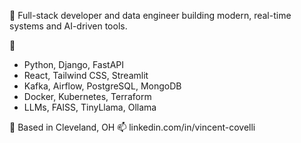 👋 Full-stack developer and data engineer building modern, real-time systems and AI-driven tools.

🚀 
- Python, Django, FastAPI
- React, Tailwind CSS, Streamlit
- Kafka, Airflow, PostgreSQL, MongoDB
- Docker, Kubernetes, Terraform
- LLMs, FAISS, TinyLlama, Ollama

📍 Based in Cleveland, OH
📫 linkedin.com/in/vincent-covelli
